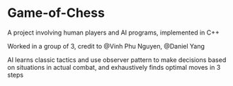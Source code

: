 # Game-of-Chess

A project involving human players and AI programs, implemented in C++

Worked in a group of 3, credit to @Vinh Phu Nguyen, @Daniel Yang

AI learns classic tactics and use observer pattern to make decisions based on situations in actual combat, and exhaustively finds optimal moves in 3 steps
